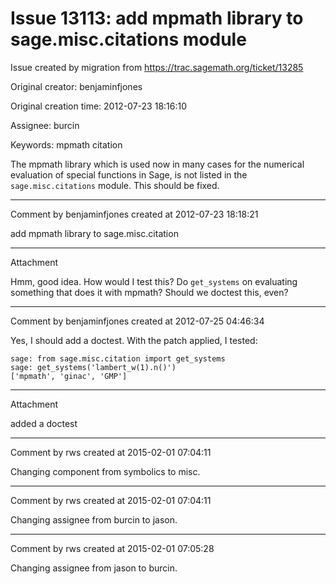 # Issue 13113: add mpmath library to sage.misc.citations module

Issue created by migration from https://trac.sagemath.org/ticket/13285

Original creator: benjaminfjones

Original creation time: 2012-07-23 18:16:10

Assignee: burcin

Keywords: mpmath citation

The mpmath library which is used now in many cases for the numerical evaluation of special functions in Sage, is not listed in the `sage.misc.citations` module. This should be fixed.


---

Comment by benjaminfjones created at 2012-07-23 18:18:21

add mpmath library to sage.misc.citation


---

Attachment

Hmm, good idea.  How would I test this?  Do `get_systems` on evaluating something that does it with mpmath?  Should we doctest this, even?


---

Comment by benjaminfjones created at 2012-07-25 04:46:34

Yes, I should add a doctest. With the patch applied, I tested:


```
sage: from sage.misc.citation import get_systems
sage: get_systems('lambert_w(1).n()')
['mpmath', 'ginac', 'GMP']
```



---

Attachment

added a doctest


---

Comment by rws created at 2015-02-01 07:04:11

Changing component from symbolics to misc.


---

Comment by rws created at 2015-02-01 07:04:11

Changing assignee from burcin to jason.


---

Comment by rws created at 2015-02-01 07:05:28

Changing assignee from jason to burcin.
